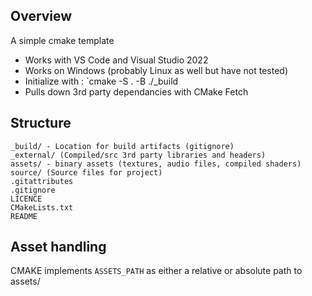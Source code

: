 ## Overview
A simple cmake template 
- Works with VS Code and Visual Studio 2022
- Works on Windows (probably Linux as well but have not tested)
- Initialize with : `cmake -S . -B ./_build
- Pulls down 3rd party dependancies with CMake Fetch
## Structure
```
_build/ - Location for build artifacts (gitignore)  
_external/ (Compiled/src 3rd party libraries and headers)  
assets/ - binary assets (textures, audio files, compiled shaders)  
source/ (Source files for project)  
.gitattributes  
.gitignore  
LICENCE  
CMakeLists.txt  
README  
```
## Asset handling
CMAKE implements `ASSETS_PATH` as either a relative or absolute path to assets/
